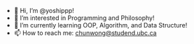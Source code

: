 - 👋 Hi, I’m @yoshippp!
- 👀 I’m interested in Programming and Philosophy!
- 🌱 I’m currently learning OOP, Algorithm, and Data Structure!
- 📫 How to reach me: chunwong@studend.ubc.ca

<!---
yoshippp/yoshippp is a ✨ special ✨ repository because its `README.md` (this file) appears on your GitHub profile.
You can click the Preview link to take a look at your changes.
--->
